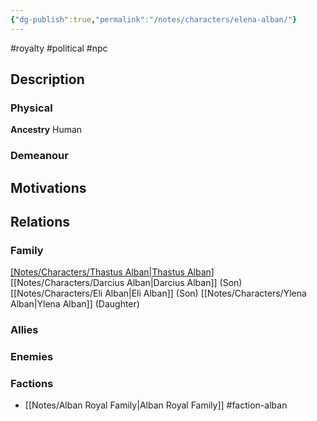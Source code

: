 ```yaml
---
{"dg-publish":true,"permalink":"/notes/characters/elena-alban/"}
---
```


#royalty #political
#npc 
## Description
### Physical
**Ancestry** Human


### Demeanour


## Motivations


## Relations
### Family
[[Notes/Characters/Thastus Alban\|Thastus Alban]](Husband)
[[Notes/Characters/Darcius Alban\|Darcius Alban]] (Son)
[[Notes/Characters/Eli Alban\|Eli Alban]] (Son)
[[Notes/Characters/Ylena Alban\|Ylena Alban]] (Daughter)
### Allies
### Enemies
### Factions
- [[Notes/Alban Royal Family\|Alban Royal Family]] #faction-alban

